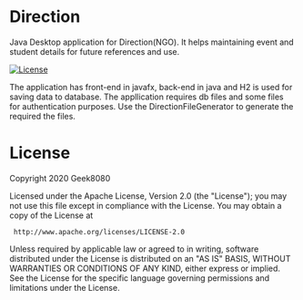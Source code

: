 # Direction
Java Desktop application for Direction(NGO). It helps maintaining event and student details for future references and use.

[![License](https://img.shields.io/badge/License-Apache%202.0-blue.svg)](https://opensource.org/licenses/Apache-2.0)

The application has front-end in javafx, back-end in java and H2 is used for saving data to database. The appllication requires db files and some files for authentication purposes. Use the DirectionFileGenerator to generate the required the files.


# License
 Copyright 2020 Geek8080

 Licensed under the Apache License, Version 2.0 (the "License");
 you may not use this file except in compliance with the License.
 You may obtain a copy of the License at
 
     http://www.apache.org/licenses/LICENSE-2.0
 
 Unless required by applicable law or agreed to in writing, software
 distributed under the License is distributed on an "AS IS" BASIS,
 WITHOUT WARRANTIES OR CONDITIONS OF ANY KIND, either express or implied.
 See the License for the specific language governing permissions and
 limitations under the License.
 
